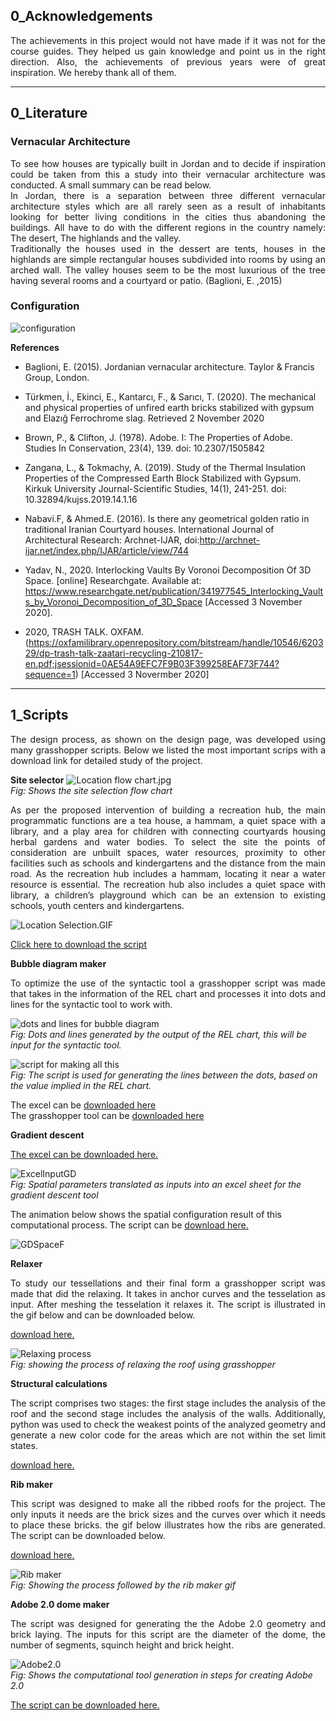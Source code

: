## 0_Acknowledgements  
<div style="text-align: justify">
The achievements in this project would not have made if it was not for the course guides. They helped us gain knowledge and point us in the right direction. Also, the achievements of previous years were of great inspiration. We hereby thank all of them.
</div>

---  
## 0_Literature

### Vernacular Architecture


<div style="text-align: justify">
To see how houses are typically built in Jordan and to decide if inspiration could be taken from this a study into their vernacular architecture was conducted. A small summary can be read below.
</div>  
<div style="text-align: justify">
In Jordan, there is a separation between three different vernacular architecture styles which are all rarely seen as a result of inhabitants looking for better living conditions in the cities thus abandoning the buildings. All have to do with the different regions in the country namely: The desert, The highlands and the valley.
</div>

<div style="text-align: justify">
Traditionally the houses used in the dessert are tents, houses in the highlands are simple rectangular houses subdivided into rooms by using an arched wall. 
The valley houses seem to be the most luxurious of the tree having several rooms and a courtyard or patio. (Baglioni, E. ,2015)
</div>

### Configuration

![configuration](rev\configuration\original_bubble.gif)


**References**  

- Baglioni, E. (2015). Jordanian vernacular architecture. Taylor & Francis Group, London.

- Türkmen, İ., Ekinci, E., Kantarcı, F., & Sarıcı, T. (2020). The mechanical and physical properties of unfired earth bricks stabilized with gypsum and Elazığ Ferrochrome slag. Retrieved 2 November 2020

- Brown, P., & Clifton, J. (1978). Adobe. I: The Properties of Adobe. Studies In Conservation, 23(4), 139. doi: 10.2307/1505842


- Zangana, L., & Tokmachy, A. (2019). Study of the Thermal Insulation Properties of the Compressed Earth Block Stabilized with Gypsum. Kirkuk University Journal-Scientific Studies, 14(1), 241-251. doi: 10.32894/kujss.2019.14.1.16

- Nabavi.F, & Ahmed.E. (2016). Is there any geometrical golden ratio in traditional Iranian Courtyard houses. International Journal of Architectural Research: Archnet-IJAR, doi:http://archnet-ijar.net/index.php/IJAR/article/view/744

- Yadav, N., 2020. Interlocking Vaults By Voronoi Decomposition Of 3D Space. [online] Researchgate. Available at: <https://www.researchgate.net/publication/341977545_Interlocking_Vaults_by_Voronoi_Decomposition_of_3D_Space> [Accessed 3 November 2020].

- 2020, TRASH TALK. OXFAM. (https://oxfamilibrary.openrepository.com/bitstream/handle/10546/620329/dp-trash-talk-zaatari-recycling-210817-en.pdf;jsessionid=0AE54A9EFC7F9B03F399258EAF73F744?sequence=1) [Accessed 3 Novermber 2020]

---

## 1_Scripts
<div style="text-align: justify">
The design process, as shown on the design page, was developed using many grasshopper scripts. Below we listed the most important scrips with a download link for detailed study of the project.
</div>

**Site selector**
![Location flow chart.jpg](img/location.jpg)  
*Fig: Shows the site selection flow chart*
<div style="text-align: justify"> 
As per the proposed intervention of building a recreation hub, the main programmatic functions are a tea house, a hammam, a quiet space with a library, and a play area for children with connecting courtyards housing herbal gardens and water bodies.  To select the site the points of consideration are unbuilt spaces, water resources, proximity to other facilities such as schools and kindergartens and the distance from the main road. As the recreation hub includes a hammam, locating it near a water resource is essential. The recreation hub also includes a quiet space with library, a children’s playground which can be an extension to existing schools, youth centers and kindergartens. 
</div>

![Location Selection.GIF](img/location.gif)

[Click here to download the script](rev/scripts/Location_finder.gh)  

**Bubble diagram maker**  
<div style="text-align: justify">
To optimize the use of the syntactic tool a grasshopper script was made that takes in the information of the REL chart and processes it into dots and lines for the syntactic tool to work with.
</div>

![dots and lines for bubble diagram](rev\configuration\bubble_diagram\bubble_lines.png)  
*Fig: Dots and lines generated by the output of the REL chart, this will be input for the syntactic tool.*

![script for making all this](rev\configuration\bubble_diagram\bubble_script.png)  
*Fig: The script is used for generating the lines between the dots, based on the value implied in the REL chart.*  

The excel can be [downloaded here](rev\scripts\Wellness_Centre_requirements.xlsx)  
The grasshopper tool can be [downloaded here](rev\scripts\Basic_bubble_diagram.gh)


**Gradient descent**

[The excel can be downloaded here.](rev\scripts\Space_layout_excel.xlsx)

![ExcelInputGD](img/ExcelInputGD.PNG)  
*Fig: Spatial parameters translated as inputs into an excel sheet for the gradient descent tool*

The animation below shows the spatial configuration result of this computational process. The script can be [download here.](rev\scripts\Final_GradientDescentTool_.gh)  


![GDSpaceF](img/GDSpaceF.gif)  
    
**Relaxer**  
<div style="text-align: justify">
To study our tessellations and their final form a grasshopper script was made that did the relaxing.
It takes in anchor curves and the tesselation as input. After meshing the tesselation it relaxes it.
The script is illustrated in the gif below and can be downloaded below. 
</div>

[download here.](rev\scripts\tesselation_relaxer.gh)

![Relaxing process](rev\forming\relaxer.gif)  
*Fig: showing the process of relaxing the roof using grasshopper*

**Structural calculations**
<div style="text-align: justify">
The script comprises two stages: the first stage includes the analysis of the roof and the second stage includes the analysis of the walls. Additionally, python was used to check the weakest points of the analyzed geometry and generate a new color code for the areas which are not within the set limit states.
</div> 

[download here.](rev\scripts\Structural_analysis_group2.gh)

**Rib maker**  
<div style="text-align: justify">
This script was designed to make all the ribbed roofs for the project.
The only inputs it needs are the brick sizes and the curves over which it needs to place these bricks.
the gif below illustrates how the ribs are generated. The script can be downloaded below.
</div>

[download here.](rev\scripts\Rib_brickgen.gh)

![Rib maker](rev\constructability\Rib-gif.gif)  
*Fig: Showing the process followed by the rib maker gif*

**Adobe 2.0 dome maker**
<div style="text-align: justify">
The script was designed for generating the the Adobe 2.0 geometry and brick laying.  
The inputs for this script are the diameter of the dome, the number of segments, squinch height and brick height.  
</div>

![Adobe2.0](img\Adobe2.0-.gif)  
*Fig: Shows the computational tool generation in steps for creating Adobe 2.0*

[The script can be downloaded here.](rev\scripts\FInal_Adobe2.0.gh)
